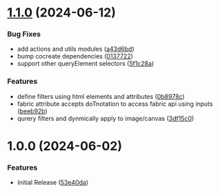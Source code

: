 # [1.1.0](https://github.com/CoCreate-app/CoCreate-fabric/compare/v1.0.0...v1.1.0) (2024-06-12)


### Bug Fixes

* add actions and utils modules ([a43d6bd](https://github.com/CoCreate-app/CoCreate-fabric/commit/a43d6bd6a0eeba0176dd693a23e2449131935f99))
* bump cocreate dependencies ([0137722](https://github.com/CoCreate-app/CoCreate-fabric/commit/0137722ef175705da33349c137b4731e1e2e3de5))
* support other queryElement selectors ([5f1c28a](https://github.com/CoCreate-app/CoCreate-fabric/commit/5f1c28ab9d6d999d7c4023b2f55b5077baf85f12))


### Features

* define filters using html elements and attributes ([0b8978c](https://github.com/CoCreate-app/CoCreate-fabric/commit/0b8978c5e3b53d2421fa52920c747deb9b8bc985))
* fabric attribute accepts doTnotation to access fabric api using inputs ([beeb92b](https://github.com/CoCreate-app/CoCreate-fabric/commit/beeb92b6adf5040a2b67b754eb0da0e9c35cad3d))
* qurery filters and dynmically apply to image/canvas ([3df15c0](https://github.com/CoCreate-app/CoCreate-fabric/commit/3df15c06b89a412ccd5a2ffbf25508f37fda27a0))

# 1.0.0 (2024-06-02)


### Features

* Initial Release ([53e40da](https://github.com/CoCreate-app/CoCreate-fabric/commit/53e40da7fc79d6e0b2c7e8c94ef2a5c7bec8709c))
